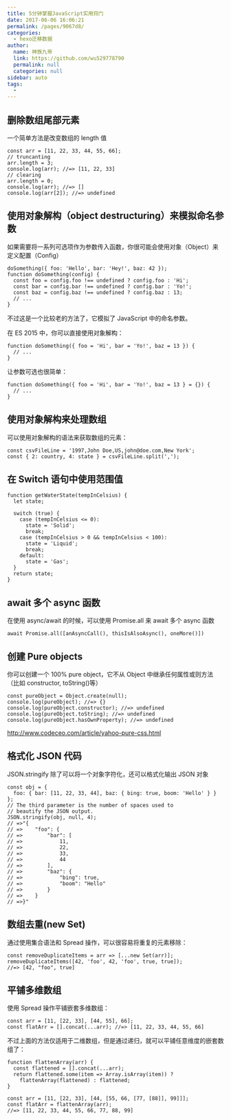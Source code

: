 ```yaml
---
title: 5分钟掌握JavaScript实用窍门
date: 2017-06-06 16:06:21
permalink: /pages/9067d8/
categories: 
  - hexo迁移数据
author: 
  name: 神族九帝
  link: https://github.com/wu529778790
  permalink: null
  categories: null
sidebar: auto
tags: 
  - 
---
```


## 删除数组尾部元素

一个简单方法是改变数组的 length 值

```
const arr = [11, 22, 33, 44, 55, 66];
// truncanting
arr.length = 3;
console.log(arr); //=> [11, 22, 33]
// clearing
arr.length = 0;
console.log(arr); //=> []
console.log(arr[2]); //=> undefined
```

## 使用对象解构（object destructuring）来模拟命名参数

如果需要将一系列可选项作为参数传入函数，你很可能会使用对象（Object）来定义配置（Config）

```
doSomething({ foo: 'Hello', bar: 'Hey!', baz: 42 });
function doSomething(config) {
  const foo = config.foo !== undefined ? config.foo : 'Hi';
  const bar = config.bar !== undefined ? config.bar : 'Yo!';
  const baz = config.baz !== undefined ? config.baz : 13;
  // ...
}
```

不过这是一个比较老的方法了，它模拟了 JavaScript 中的命名参数。

在 ES 2015 中，你可以直接使用对象解构：

```
function doSomething({ foo = 'Hi', bar = 'Yo!', baz = 13 }) {
  // ...
}
```

让参数可选也很简单：

```
function doSomething({ foo = 'Hi', bar = 'Yo!', baz = 13 } = {}) {
  // ...
}
```

## 使用对象解构来处理数组

可以使用对象解构的语法来获取数组的元素：

```
const csvFileLine = '1997,John Doe,US,john@doe.com,New York';
const { 2: country, 4: state } = csvFileLine.split(',');
```

## 在 Switch 语句中使用范围值

```
function getWaterState(tempInCelsius) {
  let state;

  switch (true) {
    case (tempInCelsius <= 0):
      state = 'Solid';
      break;
    case (tempInCelsius > 0 && tempInCelsius < 100):
      state = 'Liquid';
      break;
    default:
      state = 'Gas';
  }
  return state;
}
```

## await 多个 async 函数

在使用 async/await 的时候，可以使用 Promise.all 来 await 多个 async 函数

```
await Promise.all([anAsyncCall(), thisIsAlsoAsync(), oneMore()])
```

## 创建 Pure objects

你可以创建一个 100% pure object，它不从 Object 中继承任何属性或则方法（比如 constructor, toString()等）

```
const pureObject = Object.create(null);
console.log(pureObject); //=> {}
console.log(pureObject.constructor); //=> undefined
console.log(pureObject.toString); //=> undefined
console.log(pureObject.hasOwnProperty); //=> undefined
```

http://www.codeceo.com/article/yahoo-pure-css.html

## 格式化 JSON 代码

JSON.stringify 除了可以将一个对象字符化，还可以格式化输出 JSON 对象

```
const obj = {
  foo: { bar: [11, 22, 33, 44], baz: { bing: true, boom: 'Hello' } }
};
// The third parameter is the number of spaces used to
// beautify the JSON output.
JSON.stringify(obj, null, 4);
// =>"{
// =>    "foo": {
// =>        "bar": [
// =>            11,
// =>            22,
// =>            33,
// =>            44
// =>        ],
// =>        "baz": {
// =>            "bing": true,
// =>            "boom": "Hello"
// =>        }
// =>    }
// =>}"
```

## 数组去重(new Set)

通过使用集合语法和 Spread 操作，可以很容易将重复的元素移除：

```
const removeDuplicateItems = arr => [...new Set(arr)];
removeDuplicateItems([42, 'foo', 42, 'foo', true, true]);
//=> [42, "foo", true]
```

## 平铺多维数组

使用 Spread 操作平铺嵌套多维数组：

```
const arr = [11, [22, 33], [44, 55], 66];
const flatArr = [].concat(...arr); //=> [11, 22, 33, 44, 55, 66]
```

不过上面的方法仅适用于二维数组，但是通过递归，就可以平铺任意维度的嵌套数组了：

```
function flattenArray(arr) {
  const flattened = [].concat(...arr);
  return flattened.some(item => Array.isArray(item)) ?
    flattenArray(flattened) : flattened;
}

const arr = [11, [22, 33], [44, [55, 66, [77, [88]], 99]]];
const flatArr = flattenArray(arr);
//=> [11, 22, 33, 44, 55, 66, 77, 88, 99]
```
